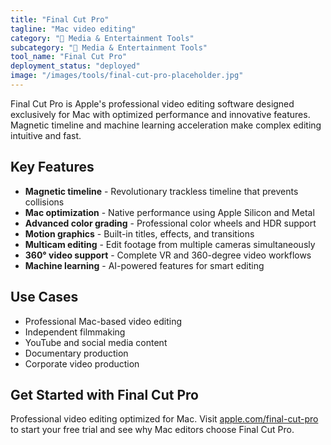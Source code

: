 ```yaml
---
title: "Final Cut Pro"
tagline: "Mac video editing"
category: "🎵 Media & Entertainment Tools"
subcategory: "🎵 Media & Entertainment Tools"
tool_name: "Final Cut Pro"
deployment_status: "deployed"
image: "/images/tools/final-cut-pro-placeholder.jpg"
---
```

Final Cut Pro is Apple's professional video editing software designed exclusively for Mac with optimized performance and innovative features. Magnetic timeline and machine learning acceleration make complex editing intuitive and fast.

## Key Features

- **Magnetic timeline** - Revolutionary trackless timeline that prevents collisions
- **Mac optimization** - Native performance using Apple Silicon and Metal
- **Advanced color grading** - Professional color wheels and HDR support
- **Motion graphics** - Built-in titles, effects, and transitions
- **Multicam editing** - Edit footage from multiple cameras simultaneously
- **360° video support** - Complete VR and 360-degree video workflows
- **Machine learning** - AI-powered features for smart editing

## Use Cases

- Professional Mac-based video editing
- Independent filmmaking
- YouTube and social media content
- Documentary production
- Corporate video production

## Get Started with Final Cut Pro

Professional video editing optimized for Mac. Visit [apple.com/final-cut-pro](https://www.apple.com/final-cut-pro) to start your free trial and see why Mac editors choose Final Cut Pro.